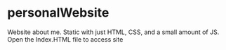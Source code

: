 # personalWebsite
Website about me. Static with just HTML, CSS, and a small amount of JS.
Open the Index.HTML file to access site
